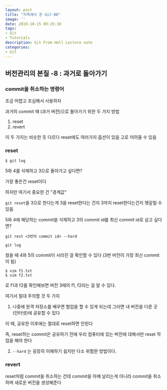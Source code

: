 ```yaml
---
layout: post
title: "지옥에서 온 Git-08"
image: ''
date: 2019-10-15 09:25:10
tags: 
- Git
- Tutorials
description: Git From Hell Lecture note
categories:
- Git
---
```


## 버전관리의 본질 -8 : 과거로 돌아가기

### commit을 취소하는 명령어

조금 어렵고 조심해서 사용하자

과거의 commit 때 (과거 버전)으로 돌아가기 위한 두 가지 방법

1. reset
2. revert

이 두 가지는 비슷한 듯 다르다
reset에도 여러가지 옵션이 있음 고로 어려울 수 있음


### reset

```
$ git log
```
5와 4를 삭제하고 3으로 돌아가고 싶다면?

가장 좋은건 reset이다

하지만 여기서 중요한 건 "경계값"

`git reset`을 3으로 한다는게
3을 reset한다는 건지
3까지 reset한다는건지 헷갈릴 수 있음

 5와 4에 해당하는 commit을 삭제하고 
 3의 commit id를 최신 commit id로 삼고 싶다면?

```
git rest <3번의 commit id> --hard
```

```
git log
```
쳤을 때 4와 5의 commit이 사라진 걸 확인할 수 있다
(3번 버전이 가장 최신 commit이 됨)

```
$ vim f1.txt
$ vim f2.txt
```
로 f1과 f2를 확인해보면 
버전 3때의 f1, f2라는 걸 알 수 있다.

여기서 절대 주의할 것 두 가지

1. 나중에 원격 저장소를 배우면 협업을 할 수 있게 되는데
그러면 내 버전을 다른 곳 (인터넷)에 공유할 수 있다

이 때, 공유한 이후에는 절대로 reset하면 안된다

즉, reset하는 commit은 공유하기 전에 
우리 컴퓨터에 있는 버전에 대해서만 reset 작업을 해야 한다

2.  `--hard` 는 굉장히 이해하기 쉽지만 다소 위험한 방법이다.


### revert

reset처럼 commit을 취소하는 건데
commit을 아예 날리는게 아니라
commit을 취소하며 새로운 버전을 생성해준다